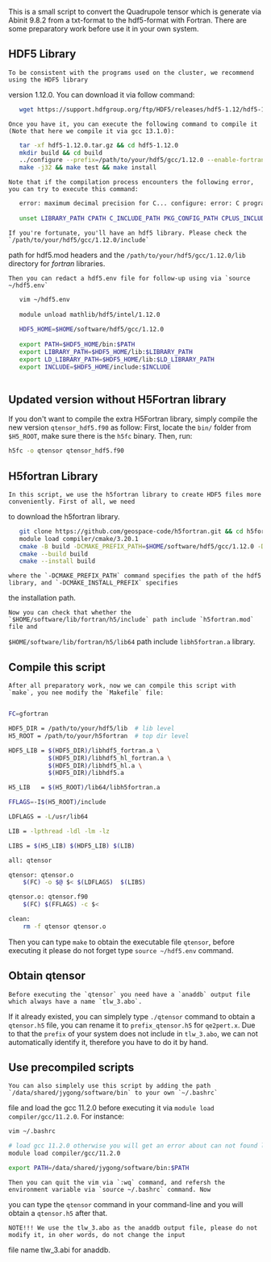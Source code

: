    This is a small script to convert the Quadrupole tensor which is generate via Abinit 9.8.2 
from a txt-format to the hdf5-format with Fortran. There are some preparatory work before use 
it in your own system.

## HDF5 Library

    To be consistent with the programs used on the cluster, we recommend using the HDF5 library 
version 1.12.0. You can download it via follow command:

```bash
   wget https://support.hdfgroup.org/ftp/HDF5/releases/hdf5-1.12/hdf5-1.12.0/src/hdf5-1.12.0.tar.gz
```

    Once you have it, you can execute the following command to compile it (Note that here we compile it via gcc 13.1.0):

```bash
   tar -xf hdf5-1.12.0.tar.gz && cd hdf5-1.12.0
   mkdir build && cd build
   ../configure --prefix=/path/to/your/hdf5/gcc/1.12.0 --enable-fortran
   make -j32 && make test && make install
```

    Note that if the compilation process encounters the following error, you can try to execute this command:

```bash
   error: maximum decimal precision for C... configure: error: C program fails to build or run!
   
   unset LIBRARY_PATH CPATH C_INCLUDE_PATH PKG_CONFIG_PATH CPLUS_INCLUDE_PATH INCLUDE
```

    If you're fortunate, you'll have an hdf5 library. Please check the `/path/to/your/hdf5/gcc/1.12.0/include` 
path for hdf5.mod headers and the `/path/to/your/hdf5/gcc/1.12.0/lib` directory for *fortran* libraries.
    
    Then you can redact a hdf5.env file for follow-up using via `source ~/hdf5.env`

```bash
   vim ~/hdf5.env
   
   module unload mathlib/hdf5/intel/1.12.0
   
   HDF5_HOME=$HOME/software/hdf5/gcc/1.12.0
   
   export PATH=$HDF5_HOME/bin:$PATH
   export LIBRARY_PATH=$HDF5_HOME/lib:$LIBRARY_PATH
   export LD_LIBRARY_PATH=$HDF5_HOME/lib:$LD_LIBRARY_PATH
   export INCLUDE=$HDF5_HOME/include:$INCLUDE
   
```

## Updated version without H5Fortran library
If you don't want to compile the extra H5Fortran library, simply compile the new version `qtensor_hdf5.f90` as follow:
First, locate the `bin/` folder from `$H5_ROOT`, make sure there is the `h5fc` binary. Then, run:
```bash
h5fc -o qtensor qtensor_hdf5.f90
```
    
## H5fortran Library

    In this script, we use the h5fortran library to create HDF5 files more conveniently. First of all, we need 
to download the h5fortran library.
    
```bash
   git clone https://github.com/geospace-code/h5fortran.git && cd h5fortran
   module load compiler/cmake/3.20.1
   cmake -B build -DCMAKE_PREFIX_PATH=$HOME/software/hdf5/gcc/1.12.0 -DCMAKE_INSTALL_PREFIX=$HOME/software/lib/fortran/h5
   cmake --build build
   cmake --install build
```

    where the `-DCMAKE_PREFIX_PATH` command specifies the path of the hdf5 library, and `-DCMAKE_INSTALL_PREFIX` specifies 
the installation path.
    
    Now you can check that whether the `$HOME/software/lib/fortran/h5/include` path include `h5fortran.mod` file and 
`$HOME/software/lib/fortran/h5/lib64` path include `libh5fortran.a` library.
    
## Compile this script

    After all preparatory work, now we can compile this script with `make`, you nee modify the `Makefile` file:

```bash

FC=gfortran

HDF5_DIR = /path/to/your/hdf5/lib  # lib level
H5_ROOT = /path/to/your/h5fortran  # top dir level

HDF5_LIB = $(HDF5_DIR)/libhdf5_fortran.a \
           $(HDF5_DIR)/libhdf5_hl_fortran.a \
		   $(HDF5_DIR)/libhdf5_hl.a \
		   $(HDF5_DIR)/libhdf5.a

H5_LIB   = $(H5_ROOT)/lib64/libh5fortran.a

FFLAGS=-I$(H5_ROOT)/include

LDFLAGS = -L/usr/lib64

LIB = -lpthread -ldl -lm -lz

LIBS = $(H5_LIB) $(HDF5_LIB) $(LIB)

all: qtensor

qtensor: qtensor.o
	$(FC) -o $@ $< $(LDFLAGS)  $(LIBS)

qtensor.o: qtensor.f90
	$(FC) $(FFLAGS) -c $<

clean:
	rm -f qtensor qtensor.o

```

   Then you can type `make` to obtain the executable file `qtensor`, before executing it please do not forget type 
`source ~/hdf5.env` command. 

## Obtain qtensor

    Before executing the `qtensor` you need have a `anaddb` output file which always have a name `tlw_3.abo`. 
If it already existed, you can simplely type `./qtensor` command to obtain a `qtensor.h5` file, you can rename it to 
`prefix_qtensor.h5` for `qe2pert.x`. Due to that the `prefix` of your system does not include in `tlw_3.abo`, we can 
not automatically identify it, therefore you have to do it by hand.
    
## Use precompiled scripts

    You can also simplely use this script by adding the path `/data/shared/jygong/software/bin` to your own `~/.bashrc` 
file and load the gcc 11.2.0 before executing it via `module load compiler/gcc/11.2.0`. For instance:
    
```bash
vim ~/.bashrc

# load gcc 11.2.0 otherwise you will get an error about can not found library after executing the script
module load compiler/gcc/11.2.0

export PATH=/data/shared/jygong/software/bin:$PATH
```

    Then you can quit the vim via `:wq` command, and refersh the environment variable via `source ~/.bashrc` command. Now 
you can type the `qtensor` command in your command-line and you will obtain a `qtensor.h5` after that.
    
    NOTE!!! We use the tlw_3.abo as the anaddb output file, please do not modify it, in oher words, do not change the input 
file name tlw_3.abi for anaddb.
